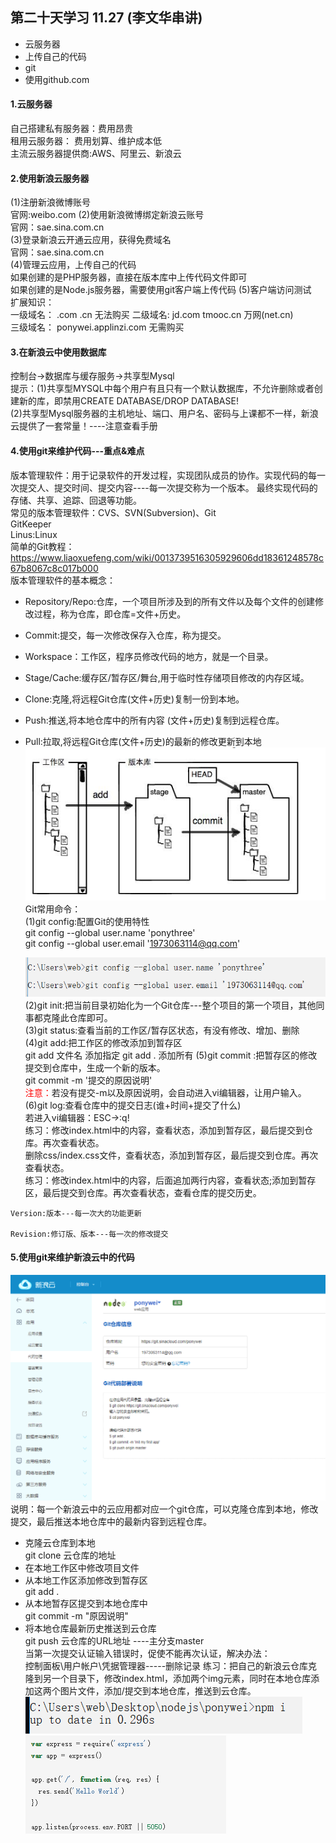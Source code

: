 ## 第二十天学习 11.27 (李文华串讲)  
+ 云服务器  
+ 上传自己的代码  
+ git  
+ 使用github.com  
#### 1.云服务器  
自己搭建私有服务器：费用昂贵   
租用云服务器： 费用划算、维护成本低  
主流云服务器提供商:AWS、阿里云、新浪云  
#### 2.使用新浪云服务器  
(1)注册新浪微博账号    
官网:weibo.com
(2)使用新浪微博绑定新浪云账号     
官网：sae.sina.com.cn   
(3)登录新浪云开通云应用，获得免费域名   
官网：sae.sina.com.cn    
(4)管理云应用，上传自己的代码    
如果创建的是PHP服务器，直接在版本库中上传代码文件即可  
如果创建的是Node.js服务器，需要使用git客户端上传代码
(5)客户端访问测试     
扩展知识：  
一级域名： .com  .cn  无法购买
二级域名: jd.com  tmooc.cn  万网(net.cn)  
三级域名： ponywei.applinzi.com  无需购买    
#### 3.在新浪云中使用数据库  
控制台->数据库与缓存服务->共享型Mysql   
提示：(1)共享型MYSQL中每个用户有且只有一个默认数据库，不允许删除或者创建新的库，即禁用CREATE DATABASE/DROP DATABASE!  
(2)共享型Mysql服务器的主机地址、端口、用户名、密码与上课都不一样，新浪云提供了一套常量！----注意查看手册    
#### 4.使用git来维护代码---重点&难点  
版本管理软件：用于记录软件的开发过程，实现团队成员的协作。实现代码的每一次提交人、提交时间、提交内容----每一次提交称为一个版本。 最终实现代码的存储、共享、追踪、回退等功能。  
常见的版本管理软件：CVS、SVN(Subversion)、Git   
GitKeeper  
Linus:Linux     
简单的Git教程：  
https://www.liaoxuefeng.com/wiki/0013739516305929606dd18361248578c67b8067c8c017b000  
版本管理软件的基本概念：  
+ Repository/Repo:仓库，一个项目所涉及到的所有文件以及每个文件的创建修改过程，称为仓库，即仓库=文件+历史。  
+ Commit:提交，每一次修改保存入仓库，称为提交。  
+ Workspace：工作区，程序员修改代码的地方，就是一个目录。    
+ Stage/Cache:缓存区/暂存区/舞台,用于临时性存储项目修改的内存区域。  
+ Clone:克隆,将远程Git仓库(文件+历史)复制一份到本地。  
+ Push:推送,将本地仓库中的所有内容 (文件+历史)复制到远程仓库。  
+ Pull:拉取,将远程Git仓库(文件+历史)的最新的修改更新到本地  
![git工作流程](img/git.png)  
Git常用命令：    
(1)git config:配置Git的使用特性  
git config --global user.name  'ponythree'    
git config --global user.email '1973063114@qq.com'  

  ![git工作流程](img/git01.png)   
(2)git init:把当前目录初始化为一个Git仓库---整个项目的第一个项目，其他同事都克隆此仓库即可。  
(3)git status:查看当前的工作区/暂存区状态，有没有修改、增加、删除  
(4)git add:把工作区的修改添加到暂存区   
 git add 文件名   添加指定
 git add .          添加所有
(5)git commit :把暂存区的修改提交到仓库中，生成一个新的版本。  
git commit -m '提交的原因说明'    
<font color='red'>注意：</font>若没有提交-m以及原因说明，会自动进入vi编辑器，让用户输入。  
(6)git log:查看仓库中的提交日志(谁+时间+提交了什么)  
若进入vi编辑器：ESC->:q!    
练习：修改index.html中的内容，查看状态，添加到暂存区，最后提交到仓库。再次查看状态。  
删除css/index.css文件，查看状态，添加到暂存区，最后提交到仓库。再次查看状态。  
练习：修改index.html中的内容，后面追加两行内容，查看状态;添加到暂存区，最后提交到仓库。再次查看状态，查看仓库的提交历史。
```
Version:版本---每一次大的功能更新  

Revision:修订版、版本---每一次的修改提交  
```    
#### 5.使用git来维护新浪云中的代码   
![步骤](img/1.png)    
说明：每一个新浪云中的云应用都对应一个git仓库，可以克隆仓库到本地，修改提交，最后推送本地仓库中的最新内容到远程仓库。  
+ 克隆云仓库到本地  
git clone 云仓库的地址  
+ 在本地工作区中修改项目文件    
+ 从本地工作区添加修改到暂存区    
git add .
+ 从本地暂存区提交到本地仓库中  
git commit -m "原因说明"
+ 将本地仓库最新历史推送到云仓库  
git push 云仓库的URL地址 ----主分支master   
当第一次提交认证输入错误时，促使不能再次认证，解决办法：  
控制面板\用户帐户\凭据管理器-----删除记录 
练习：把自己的新浪云仓库克隆到另一个目录下，修改index.html，添加两个img元素，同时在本地仓库添加这两个图片文件，添加/提交到本地仓库，推送到云仓库。  
![步骤](img/03.png)   
![步骤](img/04.png)   

  


